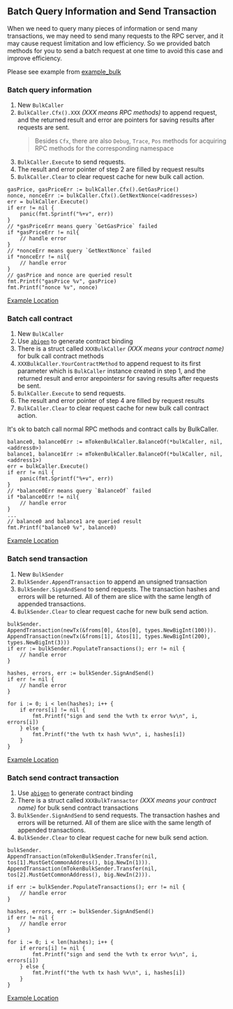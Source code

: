 
## Batch Query Information and Send Transaction
When we need to query many pieces of information or send many transactions, we may need to send many requests to the RPC server, and it may cause request limitation and low efficiency. So we provided batch methods for you to send a batch request at one time to avoid this case and improve efficiency.

Please see example from [example_bulk](https://github.com/conflux-fans/go-conflux-sdk-examples/tree/main/example_bulk)
### Batch query information
1. New `BulkCaller`
2. `BulkCaller.Cfx().XXX` *(XXX means RPC methods)* to append request, and the returned result and error are pointers for saving results after requests are sent.
   > Besides `Cfx`, there are also `Debug`, `Trace`, `Pos` methods for acquiring RPC methods for the corresponding namespace
3. `BulkCaller.Execute` to send requests.
4. The result and error pointer of step 2 are filled by request results
5. `BulkCaller.Clear` to clear request cache for new bulk call action.

```golang
gasPrice, gasPriceErr := bulkCaller.Cfx().GetGasPrice()
nonce, nonceErr := bulkCaller.Cfx().GetNextNonce(<addresses>)
err = bulkCaller.Execute()
if err != nil {
	panic(fmt.Sprintf("%+v", err))
}
// *gasPriceErr means query `GetGasPrice` failed
if *gasPriceErr != nil{
    // handle error
}
// *nonceErr means query `GetNextNonce` failed
if *nonceErr != nil{
    // handle error
}
// gasPrice and nonce are queried result
fmt.Printf("gasPrice %v", gasPrice)
fmt.Printf("nonce %v", nonce)
```
[Example Location](https://github.com/conflux-fans/go-conflux-sdk-examples/blob/9074ff226371a3610e5f98cfb4bd32c4ae3d126e/example_bulk/main.go#L68)

### Batch call contract
1. New `BulkCaller`
2. Use [`abigen`](https://github.com/Conflux-Chain/conflux-abigen) to generate contract binding
3. There is a struct called `XXXBulkCaller` *(XXX means your contract name)* for bulk call contract methods
4. `XXXBulkCaller.YourContractMethod` to append request to its first parameter which is `BulkCaller` instance created in step 1, and the returned result and error arepointersr for saving results after requests be sent.
5. `BulkCaller.Execute` to send requests.
6. The result and error pointer of step 4 are filled by request results
7. `BulkCaller.Clear` to clear request cache for new bulk call contract action.

It's ok to batch call normal RPC methods and contract calls by BulkCaller.

```golang
balance0, balance0Err := mTokenBulkCaller.BalanceOf(*bulkCaller, nil, <address0>)
balance1, balance1Err := mTokenBulkCaller.BalanceOf(*bulkCaller, nil, <address1>)
err = bulkCaller.Execute()
if err != nil {
	panic(fmt.Sprintf("%+v", err))
}
// *balance0Err means query `BalanceOf` failed
if *balance0Err != nil{
    // handle error
}
...
// balance0 and balance1 are queried result
fmt.Printf("balance0 %v", balance0)
```

[Example Location](https://github.com/conflux-fans/go-conflux-sdk-examples/blob/9074ff226371a3610e5f98cfb4bd32c4ae3d126e/example_bulk/main.go#L70)

### Batch send transaction
1. New `BulkSender`
2. `BulkSender.AppendTransaction` to append an unsigned transaction
3. `BulkSender.SignAndSend` to send requests. The transaction hashes and errors will be returned. All of them are slice with the same length of appended transactions.
4. `BulkSender.Clear` to clear request cache for new bulk send action.

```golang
bulkSender.
AppendTransaction(newTx(&froms[0], &tos[0], types.NewBigInt(100))).
AppendTransaction(newTx(&froms[1], &tos[1], types.NewBigInt(200), types.NewBigInt(3)))
if err := bulkSender.PopulateTransactions(); err != nil {
    // handle error
}

hashes, errors, err := bulkSender.SignAndSend()
if err != nil {
    // handle error
}

for i := 0; i < len(hashes); i++ {
    if errors[i] != nil {
        fmt.Printf("sign and send the %vth tx error %v\n", i, errors[i])
    } else {
        fmt.Printf("the %vth tx hash %v\n", i, hashes[i])
    }
}
```
[Example Location](https://github.com/conflux-fans/go-conflux-sdk-examples/blob/9074ff226371a3610e5f98cfb4bd32c4ae3d126e/example_bulk/main.go#L127)

### Batch send contract transaction
1. Use [`abigen`](https://github.com/Conflux-Chain/conflux-abigen) to generate contract binding
2. There is a struct called `XXXBulkTransactor` *(XXX means your contract name)* for bulk send contract transactions
3. `BulkSender.SignAndSend` to send requests. The transaction hashes and errors will be returned. All of them are slice with the same length of appended transactions.
4. `BulkSender.Clear` to clear request cache for new bulk send action.

```golang
bulkSender.
AppendTransaction(mTokenBulkSender.Transfer(nil, tos[1].MustGetCommonAddress(), big.NewIn(1))).
AppendTransaction(mTokenBulkSender.Transfer(nil, tos[2].MustGetCommonAddress(), big.NewIn(2))).

if err := bulkSender.PopulateTransactions(); err != nil {
    // handle error
}

hashes, errors, err := bulkSender.SignAndSend()
if err != nil {
    // handle error
}

for i := 0; i < len(hashes); i++ {
    if errors[i] != nil {
        fmt.Printf("sign and send the %vth tx error %v\n", i, errors[i])
    } else {
        fmt.Printf("the %vth tx hash %v\n", i, hashes[i])
    }
}
```
[Example Location](https://github.com/conflux-fans/go-conflux-sdk-examples/blob/9074ff226371a3610e5f98cfb4bd32c4ae3d126e/example_bulk/main.go#L142)